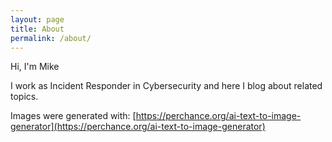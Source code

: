 ```yaml
---
layout: page
title: About
permalink: /about/
---
```


Hi, I'm Mike

I work as Incident Responder in Cybersecurity and here I blog about related topics.


Images were generated with: [https://perchance.org/ai-text-to-image-generator](https://perchance.org/ai-text-to-image-generator)
